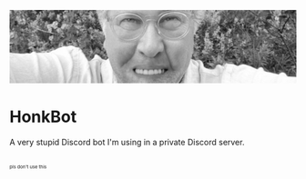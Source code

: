 ![honk header](.github/imgs/header.png)

# HonkBot

A very stupid Discord bot I'm using in a private Discord server.

<sub><sub><sub>pls don't use this</sub></sub></sub>

